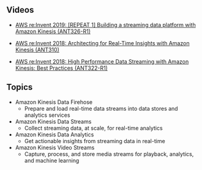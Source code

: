 

## Videos

* [AWS re:Invent 2019: [REPEAT 1] Building a streaming data platform with Amazon Kinesis (ANT326-R1)
](https://www.youtube.com/watch?v=TAkcRD6OxPw)

* [AWS re:Invent 2018: Architecting for Real-Time Insights with Amazon Kinesis (ANT310)
](https://www.youtube.com/watch?v=jhYIxM2KiLs)

* [AWS re:Invent 2018: High Performance Data Streaming with Amazon Kinesis: Best Practices (ANT322-R1)
](https://www.youtube.com/watch?v=jKPlGznbfZ0)



## Topics

* Amazon Kinesis Data Firehose
  * Prepare and load real-time data streams into data stores and analytics services
* Amazon Kinesis Data Streams
  * Collect streaming data, at scale, for real-time analytics
* Amazon Kinesis Data Analytics
  * Get actionable insights from streaming data in real-time
* Amazon Kinesis Video Streams
  * Capture, process, and store media streams for playback, analytics, and machine learning


